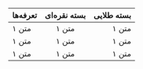 | تعرفه‌ها        |      بسته نقره‌ای      |  بسته طلایی |
| ------------- | :-----------: | ----: |
| متن ۱      | متن ۱ | متن ۱ |
| متن ۱      |   متن ۱    |   متن ۱ |
| متن ۱ |   متن ۱    |    متن ۱ |